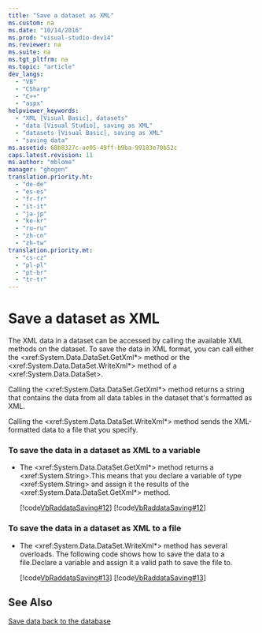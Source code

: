```yaml
---
title: "Save a dataset as XML"
ms.custom: na
ms.date: "10/14/2016"
ms.prod: "visual-studio-dev14"
ms.reviewer: na
ms.suite: na
ms.tgt_pltfrm: na
ms.topic: "article"
dev_langs: 
  - "VB"
  - "CSharp"
  - "C++"
  - "aspx"
helpviewer_keywords: 
  - "XML [Visual Basic], datasets"
  - "data [Visual Studio], saving as XML"
  - "datasets [Visual Basic], saving as XML"
  - "saving data"
ms.assetid: 68b8327c-ae05-49ff-b9ba-99183e70b52c
caps.latest.revision: 11
ms.author: "mblome"
manager: "ghogen"
translation.priority.ht: 
  - "de-de"
  - "es-es"
  - "fr-fr"
  - "it-it"
  - "ja-jp"
  - "ko-kr"
  - "ru-ru"
  - "zh-cn"
  - "zh-tw"
translation.priority.mt: 
  - "cs-cz"
  - "pl-pl"
  - "pt-br"
  - "tr-tr"
---
```

# Save a dataset as XML
The XML data in a dataset can be accessed by calling the available XML methods  on the dataset. To save the data in XML format, you can call either the \<xref:System.Data.DataSet.GetXml*> method or the \<xref:System.Data.DataSet.WriteXml*> method of a \<xref:System.Data.DataSet>.  
  
 Calling the \<xref:System.Data.DataSet.GetXml*> method returns a string that contains the data from all data tables in the dataset that's formatted as XML.  
  
 Calling the \<xref:System.Data.DataSet.WriteXml*> method sends the XML-formatted data to a file that  you specify.  
  
### To save the data in a dataset as XML to a variable  
  
-   The \<xref:System.Data.DataSet.GetXml*> method returns a \<xref:System.String>.This means that you declare a variable of type \<xref:System.String> and assign it the results of the \<xref:System.Data.DataSet.GetXml*> method.  
  
     [!code[VbRaddataSaving#12](../datatools/codesnippet/VisualBasic/save-a-dataset-as-xml_1.vb)]
[!code[VbRaddataSaving#12](../datatools/codesnippet/CSharp/save-a-dataset-as-xml_1.cs)]  
  
### To save the data in a dataset as XML to a file  
  
-   The \<xref:System.Data.DataSet.WriteXml*> method has several overloads. The following code shows how to save the data to a file.Declare a variable and assign it a valid path to save the file to.  
  
     [!code[VbRaddataSaving#13](../datatools/codesnippet/VisualBasic/save-a-dataset-as-xml_2.vb)]
[!code[VbRaddataSaving#13](../datatools/codesnippet/CSharp/save-a-dataset-as-xml_2.cs)]  
  
## See Also  
 [Save data back to the database](../datatools/save-data-back-to-the-database.md)